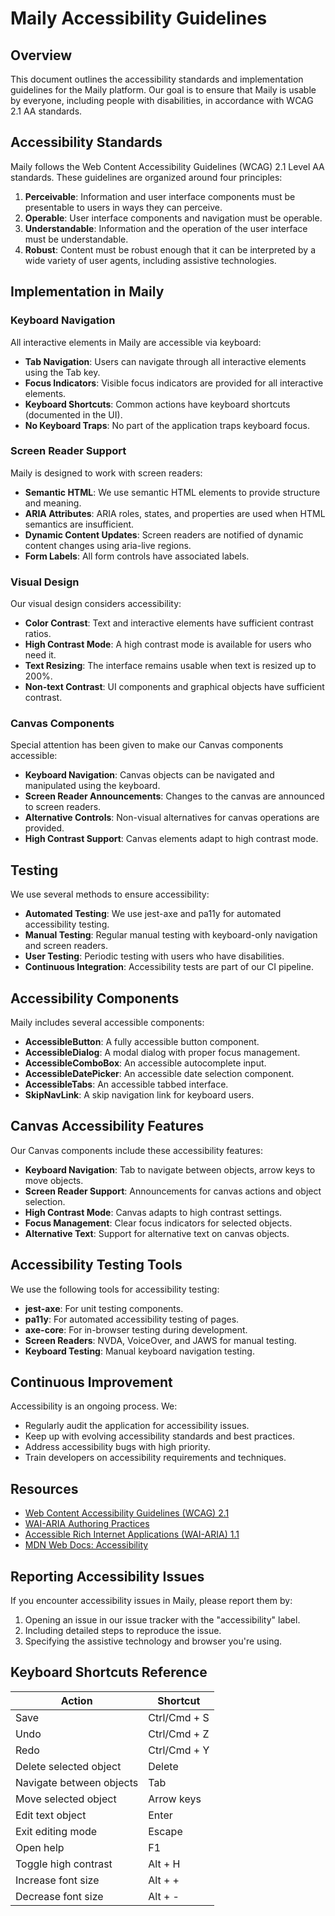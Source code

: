 # Maily Accessibility Guidelines

## Overview

This document outlines the accessibility standards and implementation guidelines for the Maily platform. Our goal is to ensure that Maily is usable by everyone, including people with disabilities, in accordance with WCAG 2.1 AA standards.

## Accessibility Standards

Maily follows the Web Content Accessibility Guidelines (WCAG) 2.1 Level AA standards. These guidelines are organized around four principles:

1. **Perceivable**: Information and user interface components must be presentable to users in ways they can perceive.
2. **Operable**: User interface components and navigation must be operable.
3. **Understandable**: Information and the operation of the user interface must be understandable.
4. **Robust**: Content must be robust enough that it can be interpreted by a wide variety of user agents, including assistive technologies.

## Implementation in Maily

### Keyboard Navigation

All interactive elements in Maily are accessible via keyboard:

- **Tab Navigation**: Users can navigate through all interactive elements using the Tab key.
- **Focus Indicators**: Visible focus indicators are provided for all interactive elements.
- **Keyboard Shortcuts**: Common actions have keyboard shortcuts (documented in the UI).
- **No Keyboard Traps**: No part of the application traps keyboard focus.

### Screen Reader Support

Maily is designed to work with screen readers:

- **Semantic HTML**: We use semantic HTML elements to provide structure and meaning.
- **ARIA Attributes**: ARIA roles, states, and properties are used when HTML semantics are insufficient.
- **Dynamic Content Updates**: Screen readers are notified of dynamic content changes using aria-live regions.
- **Form Labels**: All form controls have associated labels.

### Visual Design

Our visual design considers accessibility:

- **Color Contrast**: Text and interactive elements have sufficient contrast ratios.
- **High Contrast Mode**: A high contrast mode is available for users who need it.
- **Text Resizing**: The interface remains usable when text is resized up to 200%.
- **Non-text Contrast**: UI components and graphical objects have sufficient contrast.

### Canvas Components

Special attention has been given to make our Canvas components accessible:

- **Keyboard Navigation**: Canvas objects can be navigated and manipulated using the keyboard.
- **Screen Reader Announcements**: Changes to the canvas are announced to screen readers.
- **Alternative Controls**: Non-visual alternatives for canvas operations are provided.
- **High Contrast Support**: Canvas elements adapt to high contrast mode.

## Testing

We use several methods to ensure accessibility:

- **Automated Testing**: We use jest-axe and pa11y for automated accessibility testing.
- **Manual Testing**: Regular manual testing with keyboard-only navigation and screen readers.
- **User Testing**: Periodic testing with users who have disabilities.
- **Continuous Integration**: Accessibility tests are part of our CI pipeline.

## Accessibility Components

Maily includes several accessible components:

- **AccessibleButton**: A fully accessible button component.
- **AccessibleDialog**: A modal dialog with proper focus management.
- **AccessibleComboBox**: An accessible autocomplete input.
- **AccessibleDatePicker**: An accessible date selection component.
- **AccessibleTabs**: An accessible tabbed interface.
- **SkipNavLink**: A skip navigation link for keyboard users.

## Canvas Accessibility Features

Our Canvas components include these accessibility features:

- **Keyboard Navigation**: Tab to navigate between objects, arrow keys to move objects.
- **Screen Reader Support**: Announcements for canvas actions and object selection.
- **High Contrast Mode**: Canvas adapts to high contrast settings.
- **Focus Management**: Clear focus indicators for selected objects.
- **Alternative Text**: Support for alternative text on canvas objects.

## Accessibility Testing Tools

We use the following tools for accessibility testing:

- **jest-axe**: For unit testing components.
- **pa11y**: For automated accessibility testing of pages.
- **axe-core**: For in-browser testing during development.
- **Screen Readers**: NVDA, VoiceOver, and JAWS for manual testing.
- **Keyboard Testing**: Manual keyboard navigation testing.

## Continuous Improvement

Accessibility is an ongoing process. We:

- Regularly audit the application for accessibility issues.
- Keep up with evolving accessibility standards and best practices.
- Address accessibility bugs with high priority.
- Train developers on accessibility requirements and techniques.

## Resources

- [Web Content Accessibility Guidelines (WCAG) 2.1](https://www.w3.org/TR/WCAG21/)
- [WAI-ARIA Authoring Practices](https://www.w3.org/TR/wai-aria-practices-1.1/)
- [Accessible Rich Internet Applications (WAI-ARIA) 1.1](https://www.w3.org/TR/wai-aria-1.1/)
- [MDN Web Docs: Accessibility](https://developer.mozilla.org/en-US/docs/Web/Accessibility)

## Reporting Accessibility Issues

If you encounter accessibility issues in Maily, please report them by:

1. Opening an issue in our issue tracker with the "accessibility" label.
2. Including detailed steps to reproduce the issue.
3. Specifying the assistive technology and browser you're using.

## Keyboard Shortcuts Reference

| Action | Shortcut |
|--------|----------|
| Save | Ctrl/Cmd + S |
| Undo | Ctrl/Cmd + Z |
| Redo | Ctrl/Cmd + Y |
| Delete selected object | Delete |
| Navigate between objects | Tab |
| Move selected object | Arrow keys |
| Edit text object | Enter |
| Exit editing mode | Escape |
| Open help | F1 |
| Toggle high contrast | Alt + H |
| Increase font size | Alt + + |
| Decrease font size | Alt + - |
